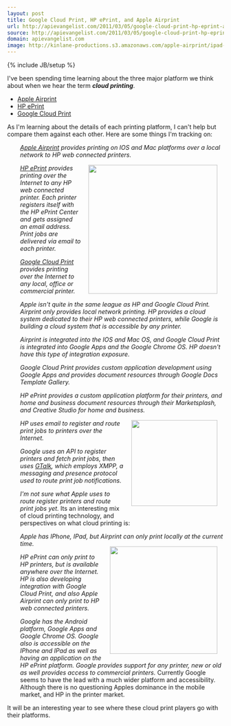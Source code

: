 ```yaml
---
layout: post
title: Google Cloud Print, HP ePrint, and Apple Airprint
url: http://apievangelist.com/2011/03/05/google-cloud-print-hp-eprint-and-apple-airprint/
source: http://apievangelist.com/2011/03/05/google-cloud-print-hp-eprint-and-apple-airprint/
domain: apievangelist.com
image: http://kinlane-productions.s3.amazonaws.com/apple-airprint/ipad-and-airprint.jpg
---
```

{% include JB/setup %}<p>I've been spending time learning about the three major platform we think about when we hear the term <strong><em>cloud printing</em></strong>.
<ul class="mainlist">
	<li><a title="Apple Airprint" href="http://www.kinlane.com/2011/03/apple-airprint/">Apple Airprint</a></li>
	<li><a title="HP ePrint" href="http://www.kinlane.com/2011/03/hp-eprint-web-connected-printers/">HP ePrint</a></li>
	<li><a title="Google Cloud Print" href="http://www.kinlane.com/2011/03/google-cloud-print/">Google Cloud Print</a></li>
</ul>
As I'm learning about the details of each printing platform, I can't help but compare them against each other. Here are some things I'm tracking on:
<p style="padding-left: 30px;"><em><a title="Apple Airprint" href="http://support.apple.com/kb/ht4356">Apple Airprint</a> provides printing on IOS and Mac platforms over a local network to HP web connected printers.</em>
<img style="padding: 15px;" src="http://kinlane-productions.s3.amazonaws.com/apple-airprint/ipad-and-airprint.jpg" alt="" width="300" align="right" />
<p style="padding-left: 30px;"><em><a title="HP ePrint" href="http://h30495.www3.hp.com/about/eprint">HP ePrint</a> provides printing over the Internet to any HP web connected printer.  Each printer registers itself with the HP ePrint Center and gets assigned an email address.    Print jobs are delivered via email to each printer.</em>
<p style="padding-left: 30px;"><em><a title="Google Cloud Print" href="http://code.google.com/apis/cloudprint/docs/overview.html">Google Cloud Print</a> provides printing over the Internet to any local, office or commercial printer.</em>
<p style="padding-left: 30px;"><em>Apple isn't quite in the same league as HP and Google Cloud Print.   Airprint only provides local network printing.  HP provides a cloud system dedicated to their HP web connected printers, while Google is building a cloud system that is accessible by any printer.</em>
<p style="padding-left: 30px;"><em>Airprint is integrated into the IOS and Mac OS, and Google Cloud Print is integrated into Google Apps and the Google Chrome OS.    HP doesn't have this type of integration exposure.</em>
<p style="padding-left: 30px;"><em>Google Cloud Print provides custom application development using Google Apps and provides document resources through Google Docs Template Gallery.</em>
<p style="padding-left: 30px;"><em>HP ePrint provides a custom application platform for their printers, and home and business document resources through their Marketsplash, and Creative Studio for home and business.</em>
<img style="padding: 15px;" src="http://kinlane-productions.s3.amazonaws.com/HP-ePrint/hp_eprint_center.jpg" alt="" width="200" align="right" />
<p style="padding-left: 30px;"><em>HP uses email to register and route print jobs to printers over the Internet.</em>
<p style="padding-left: 30px;"><em>Google uses an API to register printers and fetch print jobs, then uses <a class="zem_slink" title="Google Talk" rel="homepage" href="http://www.google.com/talk/">GTalk</a>, which employs XMPP, a messaging and presence protocol used to route print job notifications.</em>
<p style="padding-left: 30px;"><em>I'm not sure what Apple uses to route register printers and route print jobs yet.</em>
Its an interesting mix of cloud printing technology, and perspectives on what cloud printing is:
<p style="padding-left: 30px;"><em>Apple has IPhone, IPad, but Airprint can only print locally at the current time.</em>
<img style="padding: 15px;" src="http://kinlane-productions.s3.amazonaws.com/google-cloud-print/google-cloud-print.png" alt="" width="250" align="right" />
<p style="padding-left: 30px;"><em>HP ePrint can only print to HP printers, but is available anywhere over the Internet.  HP is also developing integration with Google Cloud Print, and also Apple Airprint can only print to HP web connected printers.</em>
<p style="padding-left: 30px;"><em>Google has the Android platform, Google Apps and Google Chrome OS.  Google also is accessible on the IPhone and IPad as well as having an application on the HP ePrint platform. Google provides support for any printer, new or old as well provides access to commercial printers.</em>
Currently Google seems to have the lead with a much wider platform and accessibility.  Although there is no questioning Apples dominance in the mobile market, and HP in the printer market.<p></p>
It will be an interesting year to see where these cloud print players go with their platforms.
</p>
